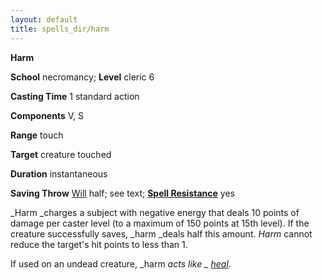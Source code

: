 ```yaml
---
layout: default
title: spells_dir/harm
---
```

 **Harm**

**School** necromancy; **Level** cleric 6

**Casting Time** 1 standard action

**Components** V, S

**Range** touch

**Target** creature touched

**Duration** instantaneous

**Saving Throw** [Will](../combat#_will) half; see text; **[Spell Resistance](../glossary#_spell-resistance)** yes

_Harm _charges a subject with negative energy that deals 10 points of damage per caster level (to a maximum of 150 points at 15th level). If the creature successfully saves, _harm _deals half this amount. _Harm_ cannot reduce the target's hit points to less than 1.

If used on an undead creature, _harm _acts like _ [heal](heal#_heal)_.

